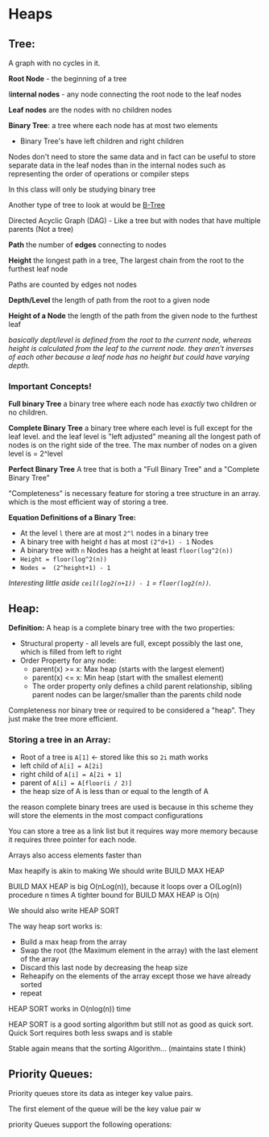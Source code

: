 # Heaps

## Tree:
A graph with no cycles in it.

**Root Node** - the beginning of a tree

I**internal nodes** - any node connecting the root node to the leaf nodes

**Leaf nodes** are the nodes with no children nodes

**Binary Tree**: a tree where each node has at most two elements
*   Binary Tree's have left children and right children

Nodes don't need to store the same data and in fact can be useful to store separate data in the leaf nodes than in the internal nodes such as representing the order of operations or compiler steps

In this class will only be studying binary tree

Another type of tree to look at would be [B-Tree](https://en.wikipedia.org/wiki/B-tree)

Directed Acyclic Graph (DAG) - Like a tree but with nodes that have multiple parents (Not a tree)

**Path** the number of **edges** connecting to nodes

**Height** the longest path in a tree, The largest chain from the root to the furthest leaf node

Paths are counted by edges not nodes

**Depth/Level** the length of path from the root to a given node

**Height of a Node** the length of the path from the given node to the furthest leaf 

*basically dept/level is defined from the root to the current node, whereas height is calculated from the leaf to the current node. they aren't inverses of each other because a leaf node has no height but could have varying depth.* 

### Important Concepts!
**Full binary Tree** a binary tree where each node has *exactly* two children or no children.

**Complete Binary Tree** a binary tree where each level is full except for the leaf level. and the leaf level is "left adjusted" meaning all the longest path of nodes is on the right side of the tree. The max number of nodes on a given level is = 2^level

**Perfect Binary Tree** A tree that is both a "Full Binary Tree" and a  "Complete Binary Tree"

"Completeness" is necessary feature for storing a tree structure in an array. which is the most efficient way of storing a tree.

**Equation Definitions of a Binary Tree:**
* At the level `l` there are at most `2^l` nodes in a binary tree
* A binary tree with height `d` has at most `(2^d+1) - 1` Nodes
* A binary tree with `n` Nodes has a height at least `floor(log^2(n))`
* `Height = floor(log^2(n))`
* `Nodes =  (2^height+1) - 1`

*Interesting little aside `ceil(log2(n+1)) - 1` = `floor(log2(n))`.*

## Heap:

**Definition:** A heap is a complete binary tree with the two properties:
* Structural property - all levels are full, except possibly the last one, which is filled from left to right
* Order Property for any node:
    * parent(x) >= x: Max heap (starts with the largest element)
    * parent(x) <= x: Min heap (start with the smallest element)
    * The order property only defines a child parent relationship, sibling parent nodes can be larger/smaller than the parents child node

Completeness nor binary tree or required to be considered a "heap". They just make the tree more efficient.

### Storing a tree in an Array:
* Root of a tree is `A[1]` <- stored like this so `2i` math works
* left child of `A[i] = A[2i]`
* right child of `A[i] = A[2i + 1]`
* parent of `A[i] = A[floor(i / 2)]`
* the heap size of A is less than or equal to the length of A

the reason complete binary trees are used is because in this scheme they will store the elements in the most compact configurations

You can store a tree as a link list but it requires way more memory because it requires three pointer for each node. 

Arrays also access elements faster than 

Max heapify is akin to making
We should write BUILD MAX HEAP

BUILD MAX HEAP is big O(nLog(n)), because it loops over a O(Log(n)) procedure n times
A tighter bound for BUILD MAX HEAP is O(n)

We should also write HEAP SORT

The way heap sort works is:
* Build a max heap from the array
* Swap the root (the Maximum element in the array) with the last element of the array
* Discard this last node by decreasing the heap size
* Reheapify on the elements of the array except those we have already sorted
* repeat

HEAP SORT works in O(nlog(n)) time

HEAP SORT is a good sorting algorithm but still not as good as quick sort. Quick Sort requires both less swaps and is stable

Stable again means that the sorting Algorithm... (maintains state I think)

## Priority Queues:

Priority queues store its data as integer key value pairs.

The first element of the queue will be the key value pair w

priority Queues support the following operations:
